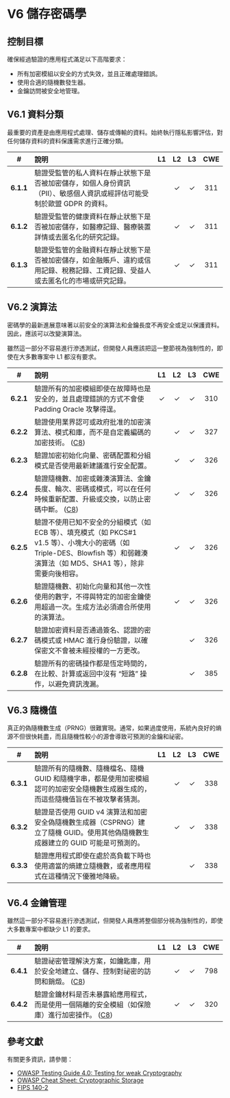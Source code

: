 # V6 儲存密碼學

## 控制目標

確保經過驗證的應用程式滿足以下高階要求：

* 所有加密模組以安全的方式失效，並且正確處理錯誤。
* 使用合適的隨機數發生器。
* 金鑰訪問被安全地管理。

## V6.1 資料分類

最重要的資產是由應用程式處理、儲存或傳輸的資料。始終執行隱私影響評估，對任何儲存資料的資料保護需求進行正確分類。

| # | 說明 | L1 | L2 | L3 | CWE |
| :---: | :--- | :---: | :---: | :---: | :---: |
| **6.1.1** | 驗證受監管的私人資料在靜止狀態下是否被加密儲存，如個人身份資訊（PII）、敏感個人資訊或經評估可能受制於歐盟 GDPR 的資料。 | | ✓ | ✓ | 311 |
| **6.1.2** | 驗證受監管的健康資料在靜止狀態下是否被加密儲存，如醫療記錄、醫療裝置詳情或去匿名化的研究記錄。 | | ✓ | ✓ | 311 |
| **6.1.3** | 驗證受監管的金融資料在靜止狀態下是否被加密儲存，如金融賬戶、違約或信用記錄、稅務記錄、工資記錄、受益人或去匿名化的市場或研究記錄。 | | ✓ | ✓ | 311 |

## V6.2 演算法

密碼學的最新進展意味著以前安全的演算法和金鑰長度不再安全或足以保護資料。因此，應該可以改變演算法。

雖然這一部分不容易進行滲透測試，但開發人員應該把這一整節視為強制性的，即使在大多數專案中 L1 都沒有要求。

| # | 說明 | L1 | L2 | L3 | CWE |
| :---: | :--- | :---: | :---: | :---: | :---: |
| **6.2.1** | 驗證所有的加密模組即使在故障時也是安全的，並且處理錯誤的方式不會使 Padding Oracle 攻擊得逞。 | ✓ | ✓ | ✓ | 310 |
| **6.2.2** | 驗證使用業界認可或政府批准的加密演算法、模式和庫，而不是自定義編碼的加密技術。 ([C8](https://owasp.org/www-project-proactive-controls/#div-numbering)) | | ✓ | ✓ | 327 |
| **6.2.3** | 驗證加密初始化向量、密碼配置和分組模式是否使用最新建議進行安全配置。 | | ✓ | ✓ | 326 |
| **6.2.4** | 驗證隨機數、加密或雜湊演算法、金鑰長度、輪次、密碼或模式，可以在任何時候重新配置、升級或交換，以防止密碼中斷。 ([C8](https://owasp.org/www-project-proactive-controls/#div-numbering)) | | ✓ | ✓ | 326 |
| **6.2.5** | 驗證不使用已知不安全的分組模式（如 ECB 等）、填充模式（如 PKCS#1 v1.5 等）、小塊大小的密碼（如 Triple-DES、Blowfish 等）和弱雜湊演算法（如 MD5、SHA1 等），除非需要向後相容。 | | ✓ | ✓ | 326 |
| **6.2.6** | 驗證隨機數、初始化向量和其他一次性使用的數字，不得與特定的加密金鑰使用超過一次。生成方法必須適合所使用的演算法。 | | ✓ | ✓ | 326 |
| **6.2.7** | 驗證加密資料是否通過簽名、認證的密碼模式或 HMAC 進行身份驗證，以確保密文不會被未經授權的一方更改。 | | | ✓ | 326 |
| **6.2.8** | 驗證所有的密碼操作都是恆定時間的，在比較、計算或返回中沒有 “短路” 操作，以避免資訊洩漏。 | | | ✓ | 385 |

## V6.3 隨機值

真正的偽隨機數生成（PRNG）很難實現。通常，如果過度使用，系統內良好的熵源不但很快耗盡，而且隨機性較小的源會導致可預測的金鑰和祕密。

| # | 說明 | L1 | L2 | L3 | CWE |
| :---: | :--- | :---: | :---: | :---: | :---: |
| **6.3.1** | 驗證所有的隨機數、隨機檔名、隨機 GUID 和隨機字串，都是使用加密模組認可的加密安全隨機數生成器生成的，而這些隨機值旨在不被攻擊者猜測。 | | ✓ | ✓ | 338 |
| **6.3.2** | 驗證是否使用 GUID v4 演算法和加密安全偽隨機數生成器（CSPRNG）建立了隨機 GUID。使用其他偽隨機數生成器建立的 GUID 可能是可預測的。 | | ✓ | ✓ | 338 |
| **6.3.3** | 驗證應用程式即使在處於高負載下時也使用適當的熵建立隨機數，或者應用程式在這種情況下優雅地降級。 | | | ✓ | 338 |

## V6.4 金鑰管理

雖然這一部分不容易進行滲透測試，但開發人員應將整個部分視為強制性的，即使大多數專案中都缺少 L1 的要求。

| # | 說明 | L1 | L2 | L3 | CWE |
| :---: | :--- | :---: | :---: | :---: | :---: |
| **6.4.1** | 驗證祕密管理解決方案，如鑰匙庫，用於安全地建立、儲存、控制對祕密的訪問和銷燬。 ([C8](https://owasp.org/www-project-proactive-controls/#div-numbering)) | | ✓ | ✓ | 798 |
| **6.4.2** | 驗證金鑰材料是否未暴露給應用程式，而是使用一個隔離的安全模組（如保險庫）進行加密操作。 ([C8](https://owasp.org/www-project-proactive-controls/#div-numbering)) | | ✓ | ✓ | 320 |

## 參考文獻

有關更多資訊，請參閱：

* [OWASP Testing Guide 4.0: Testing for weak Cryptography](https://owasp.org/www-project-web-security-testing-guide/v41/4-Web_Application_Security_Testing/09-Testing_for_Weak_Cryptography/README.html)
* [OWASP Cheat Sheet: Cryptographic Storage](https://cheatsheetseries.owasp.org/cheatsheets/Cryptographic_Storage_Cheat_Sheet.html)
* [FIPS 140-2](https://csrc.nist.gov/publications/detail/fips/140/2/final)